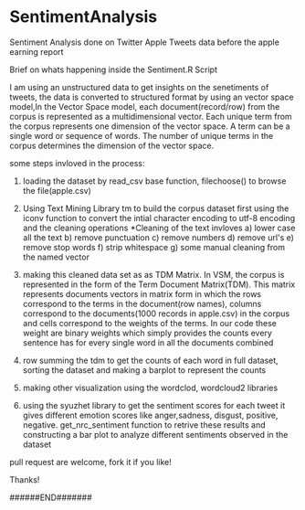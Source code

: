 # SentimentAnalysis
Sentiment Analysis done on Twitter Apple Tweets data before the apple earning report 

Brief on whats happening inside the Sentiment.R Script

I am using an unstructured data to get insights on the senetiments of tweets, the data is converted to structured format by using an vector space model,In the Vector Space model, each document(record/row) from the corpus is represented as a multidimensional vector. Each unique term from the corpus represents one dimension of the vector space. A term can be a single word or sequence of words. The number of unique terms in the corpus determines the dimension of the vector space.

some steps invloved in the process:

1) loading the dataset by read_csv base function, filechoose() to browse the file(apple.csv) 
2) Using Text Mining Library tm to build the corpus dataset first using the iconv function to convert the intial character encoding to utf-8 encoding  and the cleaning operations
  *Cleaning of the text invloves
   a) lower case all the text
   b) remove punctuation
   c) remove numbers
   d) remove url's
   e) remove stop words
   f) strip whitespace 
   g) some manual cleaning from the named vector

3) making this cleaned data set as as TDM Matrix. In VSM, the corpus is represented in the form of the Term Document Matrix(TDM). This matrix represents documents vectors in matrix form in which the rows correspond to the terms in the document(row names), columns correspond to the documents(1000 records in apple.csv) in the corpus and cells correspond to the weights of the terms. In our code these weight are binary weights which simply provides the counts every sentence has for every single word in all the documents combined

4) row summing the tdm to get the counts of each word in full dataset, sorting the dataset and making a barplot to represent the counts

5) making other visualization using the wordclod, wordcloud2 libraries 

6) using the syuzhet library to get the sentiment scores for each tweet it gives different emotion scores like anger,sadness, disgust, positive, negative.
get_nrc_sentiment function to retrive these results and constructing a bar plot to analyze different sentiments observed in the dataset


pull request are welcome, fork it if you like!

Thanks!

######END#######


